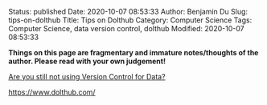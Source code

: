 Status: published
Date: 2020-10-07 08:53:33
Author: Benjamin Du
Slug: tips-on-dolthub
Title: Tips on Dolthub
Category: Computer Science
Tags: Computer Science, data version control, dolthub
Modified: 2020-10-07 08:53:33

**Things on this page are fragmentary and immature notes/thoughts of the author. Please read with your own judgement!**


[Are you still not using Version Control for Data?](https://towardsdatascience.com/are-you-still-not-using-version-control-for-data-d79a8b004c18)


https://www.dolthub.com/